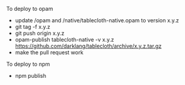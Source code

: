 To deploy to opam

- update /opam and /native/tablecloth-native.opam to version x.y.z
- git tag -f x.y.z
- git push origin x.y.z
- opam-publish tablecloth-native -v x.y.z https://github.com/darklang/tablecloth/archive/x.y.z.tar.gz
- make the pull request work

To deploy to npm

- npm publish
